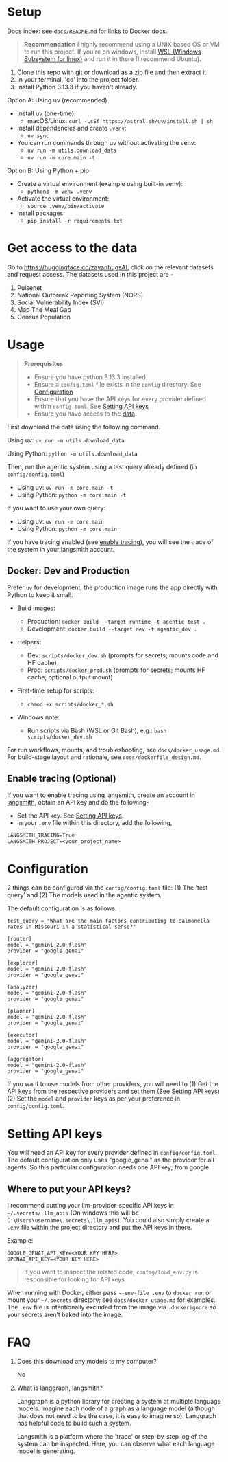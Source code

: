 # Setup

Docs index: see `docs/README.md` for links to Docker docs.

> **Recommendation**
> I highly recommend using a UNIX based OS or VM to run this project. If you're on windows, install [WSL (Windows Subsystem for linux)](https://learn.microsoft.com/en-us/windows/wsl/install) and run it in there (I recommend Ubuntu).

1. Clone this repo with git or download as a zip file and then extract it.
2. In your terminal, 'cd' into the project folder.
3. Install Python 3.13.3 if you haven't already.

Option A: Using uv (recommended)
- Install uv (one-time):
  - macOS/Linux: `curl -LsSf https://astral.sh/uv/install.sh | sh`
- Install dependencies and create `.venv`:
  - `uv sync`
- You can run commands through uv without activating the venv:
  - `uv run -m utils.download_data`
  - `uv run -m core.main -t`

Option B: Using Python + pip
- Create a virtual environment (example using built-in venv):
  - `python3 -m venv .venv`
- Activate the virtual environment:
  - `source .venv/bin/activate`
- Install packages:
  - `pip install -r requirements.txt`

# Get access to the data
Go to https://huggingface.co/zayanhugsAI, click on the relevant datasets and request access. The datasets used in this project are - 
    
1. Pulsenet
2. National Outbreak Reporting System (NORS)
3. Social Vulnerability Index (SVI)
4. Map The Meal Gap
5. Census Population

# Usage

> **Prerequisites**
> - Ensure you have python 3.13.3 installed.
> - Ensure a `config.toml` file exists in the `config` directory. See [Configuration](#configuration)
> - Ensure that you have the API keys for every provider defined within `config.toml`. See [Setting API keys](#setting-api-keys)
> - Ensure you have access to the [data](https://huggingface.co/zayanhugsAI).

First download the data using the following command.

Using uv: `uv run -m utils.download_data`

Using Python: `python -m utils.download_data`

Then, run the agentic system using a test query already defined (in `config/config.toml`)

- Using uv: `uv run -m core.main -t`
- Using Python: `python -m core.main -t`

If you want to use your own query:

- Using uv: `uv run -m core.main`
- Using Python: `python -m core.main`

If you have tracing enabled (see [enable tracing](#enable-tracing-optional)), you will see the trace of the system in your langsmith account.

## Docker: Dev and Production

Prefer `uv` for development; the production image runs the app directly with Python to keep it small.

- Build images:
  - Production: `docker build --target runtime -t agentic_test .`
  - Development: `docker build --target dev -t agentic_dev .`

- Helpers:
  - Dev: `scripts/docker_dev.sh` (prompts for secrets; mounts code and HF cache)
  - Prod: `scripts/docker_prod.sh` (prompts for secrets; mounts HF cache; optional output mount)

- First-time setup for scripts:
  - `chmod +x scripts/docker_*.sh`

- Windows note:
  - Run scripts via Bash (WSL or Git Bash), e.g.: `bash scripts/docker_dev.sh`

For run workflows, mounts, and troubleshooting, see `docs/docker_usage.md`.
For build-stage layout and rationale, see `docs/dockerfile_design.md`.

## Enable tracing (Optional)

If you want to enable tracing using langsmith, create an account in [langsmith](https://www.langchain.com/langsmith), obtain an API key and do the following-

- Set the API key. See [Setting API keys](#setting-api-keys).
- In your `.env` file within this directory, add the following,

```
LANGSMITH_TRACING=True
LANGSMITH_PROJECT=<your_project_name>
```

# Configuration

2 things can be configured via the `config/config.toml` file: (1) The 'test query' and (2) The models used in the agentic system.

The default configuration is as follows.
```
test_query = "What are the main factors contributing to salmonella rates in Missouri in a statistical sense?"

[router]
model = "gemini-2.0-flash"
provider = "google_genai"

[explorer]
model = "gemini-2.0-flash"
provider = "google_genai"

[analyzer]
model = "gemini-2.0-flash"
provider = "google_genai"

[planner]
model = "gemini-2.0-flash"
provider = "google_genai"

[executor]
model = "gemini-2.0-flash"
provider = "google_genai"

[aggregator]
model = "gemini-2.0-flash"
provider = "google_genai"
```

If you want to use models from other providers, you will need to (1) Get the API keys from the respective providers and set them (See [Setting API keys](#setting-api-keys)) (2) Set the `model` and `provider` keys as per your preference in `config/config.toml`.

# Setting API keys

You will need an API key for every provider defined in `config/config.toml`. The default configuration
only uses "google_genai" as the provider for all agents. So this particular configuration needs one API 
key; from google.

## Where to put your API keys?

I recommend putting your llm-provider-specific API keys in `~/.secrets/.llm_apis` (On windows this will be `C:\Users\username\.secrets\.llm_apis`). You could also simply create a `.env` file within the project directory and put the API keys in there.

Example:

```
GOOGLE_GENAI_API_KEY=<YOUR KEY HERE>
OPENAI_API_KEY=<YOUR KEY HERE>
```


> If you want to inspect the related code, `config/load_env.py` is responsible for looking for API keys

When running with Docker, either pass `--env-file .env` to `docker run` or mount your `~/.secrets` directory; see `docs/docker_usage.md` for examples. The `.env` file is intentionally excluded from the image via `.dockerignore` so your secrets aren’t baked into the image.

# FAQ

1. Does this download any models to my computer?

    No

2. What is langgraph, langsmith?

    Langgraph is a python library for creating a system of multiple language models. Imagine each node of a graph as a language model (although that does not need to be the case, it is easy to imagine so). Langgraph has helpful code to build such a system.

    Langsmith is a platform where the 'trace' or step-by-step log of the system can be inspected. Here, you can observe what each language model is generating.
